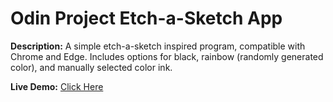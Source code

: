 # Odin Project Etch-a-Sketch App

**Description:** A simple etch-a-sketch inspired program, compatible with Chrome and Edge. Includes options for black, rainbow (randomly generated color), and manually selected color ink.  
  
**Live Demo:** [Click Here](http://chaseofthejungle.github.io/js-odin-etch-a-sketch/Etch%20a%20Sketch/index.html)
